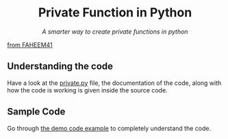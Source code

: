 <h1 align="center">Private Function in Python</h1>
<p align="center"><i>A smarter way to create private functions in python</i><p>
  
<p><a href="https://faheem41.github.io" target="_blank" rel="noreferrer">from FAHEEM41</a></p>

<p>
<h2>Understanding the code</h2>
Have a look at the <a href="https://github.com/Faheem41/Private-Function-in-Python/blob/main/src/main.py" rel="noreferrer">private.py</a> file, the documentation of the code, along with how the code is working is given inside the source code.
</p>

<p>
<h2>Sample Code</h2>
Go through <a href="https://github.com/Faheem41/Private-Function-in-Python/tree/main/sample" rel="noreferrer">the demo code example</a> to completely understand the code.
</p>
